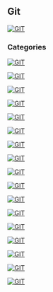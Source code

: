 ## Git
[![GIT](https://img.shields.io/badge/GIT-F05032?style=for-the-badge&logo=GIT&logoColor=white&labelColor=101010)](https://github.com/Alberto-mt/Terminal_de_comandos/blob/main/Git/index.md)

### Categories
[![GIT](https://img.shields.io/badge/INSTALACION_GIT-447ac0?style=for-the-badge&logo=GIT&logoColor=white&labelColor=101010)](https://github.com/Alberto-mt/Terminal_de_comandos/blob/main/Git/categories/Instalacion_GIT.md)

[![GIT](https://img.shields.io/badge/CONFIGURAR_USUARIO-c044b8?style=for-the-badge&logo=GIT&logoColor=white&labelColor=101010)](https://github.com/Alberto-mt/Terminal_de_comandos/blob/main/Git/categories/Configurar_usuario.md)

[![GIT](https://img.shields.io/badge/AYUDA_EN_GIT-c08a44?style=for-the-badge&logo=GIT&logoColor=white&labelColor=101010)](https://github.com/Alberto-mt/Terminal_de_comandos/blob/main/Git/categories/Ayuda_en_git.md)

[![GIT](https://img.shields.io/badge/CREAR_UN_REPOSITORIO-44c04c?style=for-the-badge&logo=GIT&logoColor=white&labelColor=101010)](https://github.com/Alberto-mt/Terminal_de_comandos/blob/main/Git/categories/Crear_un_repositorio.md)

[![GIT](https://img.shields.io/badge/CLONAR_REPOSITORIOS-447ac0?style=for-the-badge&logo=GIT&logoColor=white&labelColor=101010)](https://github.com/Alberto-mt/Terminal_de_comandos/blob/main/Git/categories/Clonar_repositorios.md)

[![GIT](https://img.shields.io/badge/ESPACIO_DE_TRABAJO-c044b8?style=for-the-badge&logo=GIT&logoColor=white&labelColor=101010)](https://github.com/Alberto-mt/Terminal_de_comandos/blob/main/Git/categories/Espacio_de_trabajo.md)

[![GIT](https://img.shields.io/badge/STATUS_ADD_DIFF-c08a44?style=for-the-badge&logo=GIT&logoColor=white&labelColor=101010)](https://github.com/Alberto-mt/Terminal_de_comandos/blob/main/Git/categories/Status_add_diff.md)

[![GIT](https://img.shields.io/badge/GITIGNORE-44c04c?style=for-the-badge&logo=GIT&logoColor=white&labelColor=101010)](https://github.com/Alberto-mt/Terminal_de_comandos/blob/main/Git/categories/Gitignore.md)

[![GIT](https://img.shields.io/badge/COMMIT_Y_VERSIONES-447ac0?style=for-the-badge&logo=GIT&logoColor=white&labelColor=101010)](https://github.com/Alberto-mt/Terminal_de_comandos/blob/main/Git/categories/Commit_y_versiones.md)

[![GIT](https://img.shields.io/badge/RESET_Y_CHECKOUT-c044b8?style=for-the-badge&logo=GIT&logoColor=white&labelColor=101010)](https://github.com/Alberto-mt/Terminal_de_comandos/blob/main/Git/categories/Reset_y_checkout.md)

[![GIT](https://img.shields.io/badge/DESHACER_COMMIT-c08a44?style=for-the-badge&logo=GIT&logoColor=white&labelColor=101010)](https://github.com/Alberto-mt/Terminal_de_comandos/blob/main/Git/categories/Deshacer_commit.md)

[![GIT](https://img.shields.io/badge/VOLVER_A_UN_COMMIT_ANTERIOR-44c04c?style=for-the-badge&logo=GIT&logoColor=white&labelColor=101010)](https://github.com/Alberto-mt/Terminal_de_comandos/blob/main/Git/categories/Volver_a_un_commit_anterior.md)

[![GIT](https://img.shields.io/badge/BUSCAR_COMMITS-447ac0?style=for-the-badge&logo=GIT&logoColor=white&labelColor=101010)](https://github.com/Alberto-mt/Terminal_de_comandos/blob/main/Git/categories/Buscar_commits.md)

[![GIT](https://img.shields.io/badge/RAMAS-c044b8?style=for-the-badge&logo=GIT&logoColor=white&labelColor=101010)](https://github.com/Alberto-mt/Terminal_de_comandos/blob/main/Git/categories/Ramas.md)

[![GIT](https://img.shields.io/badge/STASH-c08a44?style=for-the-badge&logo=GIT&logoColor=white&labelColor=101010)](https://github.com/Alberto-mt/Terminal_de_comandos/blob/main/Git/categories/Stash.md)

[![GIT](https://img.shields.io/badge/REPOSITORIOS_REMOTOS_Y_GITHUB-44c04c?style=for-the-badge&logo=GIT&logoColor=white&labelColor=101010)](https://github.com/Alberto-mt/Terminal_de_comandos/blob/main/Git/categories/Repositorios_remotos_y_github.md)

[![GIT](https://img.shields.io/badge/GIT-F05032?style=for-the-badge&label=&#9650;&logoColor=white&labelColor=101010)](https://github.com/Alberto-mt/Terminal_de_comandos/blob/main/Git/index.md)
